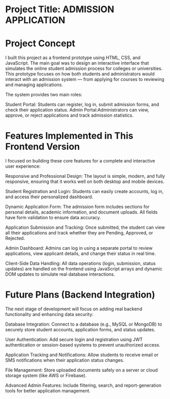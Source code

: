 
# Project Title: ADMISSION APPLICATION 

# Project Concept

I built this project as a frontend prototype using HTML, CSS, and JavaScript.
The main goal was to design an interactive interface that simulates the online student admission process for colleges or universities. This prototype focuses on how both students and administrators would interact with an admission system — from applying for courses to reviewing and managing applications.

The system provides two main roles:

Student Portal: Students can register, log in, submit admission forms, and check their application status.
Admin Portal:Administrators can view, approve, or reject applications and track admission statistics.




# Features Implemented in This Frontend Version 

I focused on building these core features for a complete and interactive user experience:

  Responsive and Professional Design:
  The layout is simple, modern, and fully responsive, ensuring that it works well on both desktop and mobile devices.

  Student Registration and Login:
  Students can easily create accounts, log in, and access their personalized dashboard.

  Dynamic Application Form:
  The admission form includes sections for personal details, academic information, and document uploads. All fields have form validation to ensure data accuracy.

  Application Submission and Tracking:
  Once submitted, the student can view all their applications and track whether they are Pending, Approved, or Rejected.

  Admin Dashboard:
  Admins can log in using a separate portal to review applications, view applicant details, and change their status in real time.

  Client-Side Data Handling:
  All data operations (login, submission, status updates) are handled on the frontend using JavaScript arrays and dynamic DOM updates to simulate real database interactions.



# Future Plans (Backend Integration) 

The next stage of development will focus on adding real backend functionality and enhancing data security:

Database Integration:
  Connect to a database (e.g., MySQL or MongoDB) to securely store student accounts, application forms, and status updates.

User Authentication:
  Add secure login and registration using JWT authentication or session-based systems to prevent unauthorized access.

Application Tracking and Notifications:
  Allow students to receive email or SMS notifications when their application status changes.

File Management:
  Store uploaded documents safely on a server or cloud storage system (like AWS or Firebase).

Advanced Admin Features:
  Include filtering, search, and report-generation tools for better application management.



